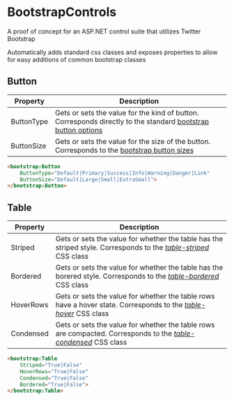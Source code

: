 BootstrapControls
=================

A proof of concept for an ASP.NET control suite that utilizes Twitter Bootstrap

Automatically adds standard css classes and exposes properties to allow for easy additions of common bootstrap classes

Button
----------
Property  | Description
------------- | -------------
ButtonType  | Gets or sets the value for the kind of button. Corresponds directly to the standard [bootstrap button options](http://getbootstrap.com/css/#buttons-options)
ButtonSize  | Gets or sets the value for the size of the button. Corresponds to the [bootstrap button sizes](http://getbootstrap.com/css/#buttons-sizes)

``` html
<bootstrap:Button 
    ButtonType="Default|Primary|Success|Info|Warning|Danger|Link"
    ButtonSize="Default|Large|Small|ExtraSmall">
</bootstrap:Button>
```

Table
----------
Property  | Description
------------- | -------------
Striped  | Gets or sets the value for whether the table has the striped style. Corresponds to the [*table-striped*](http://getbootstrap.com/css/#tables-striped) CSS class
Bordered  | Gets or sets the value for whether the table has the borered style. Corresponds to the [*table-bordered*](http://getbootstrap.com/css/#tables-bordered) CSS class
HoverRows  | Gets or sets the value for whether the table rows have a hover state. Corresponds to the [*table-hover*](http://getbootstrap.com/css/#tables-hover-rows) CSS class
Condensed  | Gets or sets the value for whether the table rows are compacted. Corresponds to the [*table-condensed*](http://getbootstrap.com/css/#tables-condensed) CSS class

``` html
<bootstrap:Table
    Striped="True|False" 
    HoverRows="True|False" 
    Condensed="True|False" 
    Bordered="True|False">
</bootstrap:Table>
```
